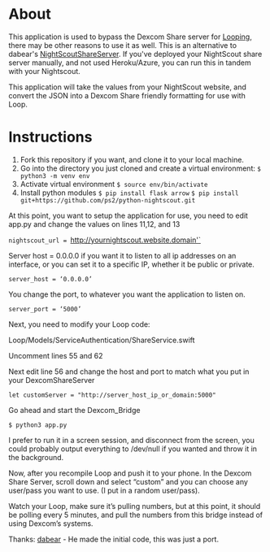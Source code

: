 # About

This application is used to bypass the Dexcom Share server for [Looping](https://github.com/LoopKit/Loop/), there may be other reasons to use it as well.
This is an alternative to dabear's [NightScoutShareServer](https://github.com/dabear/NightscoutShareServer). If you've deployed your NightScout share server
manually, and not used Heroku/Azure, you can run this in tandem with your Nightscout.

This application will take the values from your NightScout website, and convert the JSON into a Dexcom Share friendly formatting for use with Loop.

# Instructions

1. Fork this repository if you want, and clone it to your local machine.
2. Go into the directory you just cloned and create a virtual environment:
`$ python3 -m venv env`
3. Activate virtual environment
`$ source env/bin/activate`
4. Install python modules
`$ pip install flask arrow`
`$ pip install git+https://github.com/ps2/python-nightscout.git`

At this point, you want to setup the application for use, you need to edit app.py and change the values on lines 11,12, and 13

`nightscout_url = `http://yournightscout.website.domain'`

Server host = 0.0.0.0 if you want it to listen to all ip addresses on an interface, or you can set it to a specific IP, whether it be public or private.

`server_host = ‘0.0.0.0’`

You change the port, to whatever you want the application to listen on.

`server_port = ‘5000’`

Next, you need to modify your Loop code:

Loop/Models/ServiceAuthentication/ShareService.swift

Uncomment lines 55 and 62

Next edit line 56 and change the host and port to match what you put in your DexcomShareServer

`let customServer = "http://server_host_ip_or_domain:5000"`

Go ahead and start the Dexcom_Bridge

`$ python3 app.py`

I prefer to run it in a screen session, and disconnect from the screen, you could probably output everything to /dev/null if you wanted and throw it in the background.

Now, after you recompile Loop and push it to your phone. In the Dexcom Share Server, scroll down and select “custom” and you can choose any user/pass you want to use. (I put in a random user/pass).

Watch your Loop, make sure it’s pulling numbers, but at this point, it should be polling every 5 minutes, and pull the numbers from this bridge instead of using Dexcom’s systems.

Thanks:
[dabear](https://github.com/dabear/) - He made the initial code, this was just a port.
